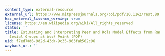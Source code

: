 ```yaml
---
content_type: external-resource
external_url: https://www.mitpressjournals.org/doi/pdf/10.1162/rest.89.2.289
has_external_license_warning: true
license: https://en.wikipedia.org/wiki/All_rights_reserved
status: ''
title: Estimating and Interpreting Peer and Role Model Effects from Randomly Assigned
  Social Groups at West Point (PDF)
uid: f7ed70d6-9d2d-43dc-9c35-963fab562c96
wayback_url: ''
---
```

